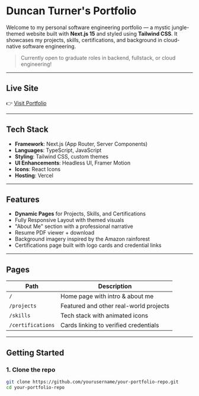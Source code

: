# Duncan Turner's Portfolio

Welcome to my personal software engineering portfolio — a mystic jungle-themed website built with **Next.js 15** and styled using **Tailwind CSS**. It showcases my projects, skills, certifications, and background in cloud-native software engineering.

> Currently open to graduate roles in backend, fullstack, or cloud engineering!

---

## Live Site

👉 [Visit Portfolio](https://your-vercel-link.vercel.app)

---

## Tech Stack

- **Framework**: Next.js (App Router, Server Components)
- **Languages**: TypeScript, JavaScript
- **Styling**: Tailwind CSS, custom themes
- **UI Enhancements**: Headless UI, Framer Motion
- **Icons**: React Icons
- **Hosting**: Vercel

---

## Features

-  **Dynamic Pages** for Projects, Skills, and Certifications
-  Fully Responsive Layout with themed visuals
-  "About Me" section with a professional narrative
-  Resume PDF viewer + download
-  Background imagery inspired by the Amazon rainforest
-  Certifications page built with logo cards and credential links

---

## Pages

| Path           | Description                            |
|----------------|----------------------------------------|
| `/`            | Home page with intro & about me        |
| `/projects`    | Featured and other real-world projects |
| `/skills`      | Tech stack with animated icons         |
| `/certifications` | Cards linking to verified credentials |

---

## Getting Started

### 1. Clone the repo

```bash
git clone https://github.com/yourusername/your-portfolio-repo.git
cd your-portfolio-repo
